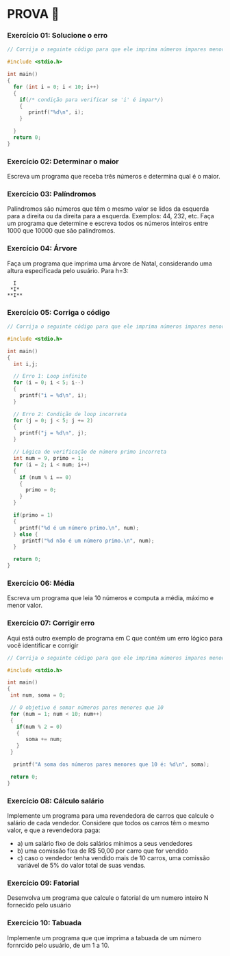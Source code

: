 # PROVA :pencil: 

### Exercício 01: Solucione o erro

```c 
// Corrija o seguinte código para que ele imprima números impares menores que 10

#include <stdio.h>

int main()
{
  for (int i = 0; i < 10; i++)
  {
    if(/* condição para verificar se 'i' é impar*/)
    {
       printf("%d\n", i);
    }

  }
  return 0;
}
```
### Exercício 02: Determinar o maior 
Escreva um programa que receba três números e determina qual é o maior.

### Exercício 03: Palíndromos
Palíndromos são números que têm o mesmo valor se lidos da esquerda para a direita
ou da direita para a esquerda. Exemplos: 44, 232, etc. Faça um programa que determine
e escreva todos os números inteiros entre 1000 que 10000 que são palíndromos.

### Exercício 04: Árvore
Faça um programa que imprima uma árvore de Natal, considerando uma altura
especificada pelo usuário. Para h=3:
```
  I
 *I*
**I**
```

### Exercício 05: Corriga o código 

```c 
// Corrija o seguinte código para que ele imprima números impares menores que 10

#include <stdio.h>

int main()
{
  int i,j;

  // Erro 1: Loop infinito
  for (i = 0; i < 5; i--)
  {
    printf("i = %d\n", i);
  }

  // Erro 2: Condição de loop incorreta
  for (j = 0; j < 5; j += 2)
  {
    printf("j = %d\n", j);
  }

  // Lógica de verificação de número primo incorreta
  int num = 9, primo = 1;
  for (i = 2; i < num; i++)
  {
    if (num % i == 0)
    {
      primo = 0;
    }
  }

  if(primo = 1)
  {
    printf("%d é um número primo.\n", num);
  } else {
     printf("%d não é um número primo.\n", num);
  }

  return 0;
}
```
### Exercício 06: Média
Escreva um programa que leia 10 números e computa a média, máximo e menor valor.

### Exercício 07: Corrigir erro 
Aqui está outro exemplo de programa em C que contém um erro lógico para você identificar e corrigir
 ```c 
// Corrija o seguinte código para que ele imprima números impares menores que 10

#include <stdio.h>

int main()
{
  int num, soma = 0;

  // O objetivo é somar números pares menores que 10
  for (num = 1; num < 10; num++)
  {
    if(num % 2 = 0)
    {
       soma += num;
    }
  }

   printf("A soma dos números pares menores que 10 é: %d\n", soma);

  return 0;
}
```

### Exercício 08: Cálculo salário 
Implemente um programa para uma revendedora de carros que calcule o salário de
cada vendedor. Considere que todos os carros têm o mesmo valor, e que a revendedora
paga:
- a) um salário fixo de dois salários mínimos a seus vendedores
- b) uma comissão fixa de R$ 50,00 por carro que for vendido
- c) caso o vendedor tenha vendido mais de 10 carros, uma comissão variável de 5% do
valor total de suas vendas.



### Exercício 09: Fatorial
Desenvolva um programa que calcule o fatorial de um numero inteiro N fornecido pelo usuário 

### Exercício 10: Tabuada 
Implemente um programa que que imprima a tabuada de um número fornrcido pelo usuário, de um 1 a 10.
